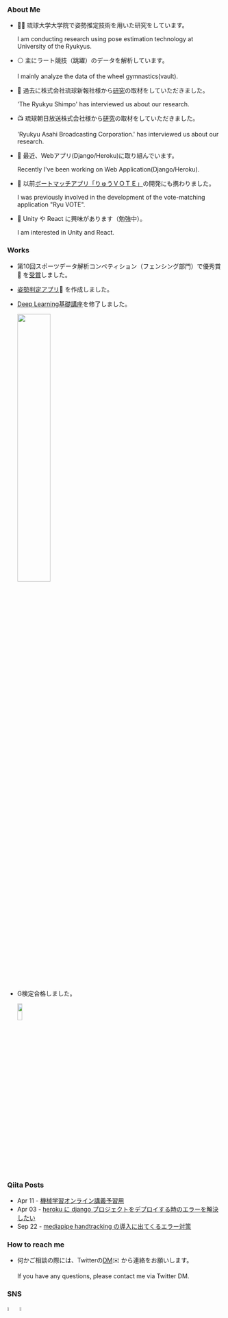 <!--
**ai-coach-eiji/ai-coach-eiji** is a ✨ _special_ ✨ repository because its `README.md` (this file) appears on your GitHub profile.

Here are some ideas to get you started:

- 🔭 I’m currently working on ...
- 🌱 I’m currently learning ...
- 👯 I’m looking to collaborate on ...
- 🤔 I’m looking for help with ...
- 💬 Ask me about ...
- 📫 How to reach me: ...
- 😄 Pronouns: ...
- ⚡ Fun fact: ...
-->

### About Me

- 🧑‍🎓 琉球大学大学院で姿勢推定技術を用いた研究をしています。

     I am conducting research using pose estimation technology at University of the Ryukyus.


- ⚪ 主にラート競技（跳躍）のデータを解析しています。

     I mainly analyze the data of the wheel gymnastics(vault).
 

- 📰  過去に株式会社琉球新報社様から[研究](https://ryukyushimpo.jp/news/entry-985832.html)の取材をしていただきました。

     'The Ryukyu Shimpo' has interviewed us about our research.

- :tv:  琉球朝日放送株式会社様から[研究](https://www.qab.co.jp/news/20211119144434.html)の取材をしていただきました。

     'Ryukyu Asahi Broadcasting Corporation.' has interviewed us about our research.
 

- 🔆  最近、Webアプリ(Django/Heroku)に取り組んでいます。

     Recently I've been working on Web Application(Django/Heroku).

- 📰  以前[ボートマッチアプリ「りゅうＶＯＴＥ」](https://ryukyushimpo.jp/news/entry-1134167.html)の開発にも携わりました。

     I was previously involved in the development of the vote-matching application "Ryu VOTE".
 

- 🔰 Unity や React に興味があります（勉強中）。

     I am interested in Unity and React.


### Works

- 第10回スポーツデータ解析コンペティション（フェンシング部門）で優秀賞🥇 を[受賞](https://ryukyushimpo.jp/news/entry-1297836.html)しました。
- [姿勢判定アプリ](https://ai-coach-eiji-handstand-v2.herokuapp.com/)🤸 を作成しました。
- [Deep Learning基礎講座](https://deeplearning.jp/lectures/dlb2021/)を修了しました。

  [<img src="https://user-images.githubusercontent.com/81530619/127811236-8e6a0d3d-35bb-4987-9ddd-18299eeade6f.png" width="40%" height="40%">](https://deeplearning.jp/lectures/dlb2021/)
  
- G検定合格しました。

  [<img src="https://user-images.githubusercontent.com/81530619/142587537-e2b12d3d-45f0-4bd7-82c4-1b9c45be9c63.jpg" width="15%" height="10%">](https://www.jdla.org/news/20211119001/)




### Qiita Posts

- Apr 11 - [機械学習オンライン講義予習用](https://qiita.com/soyeiji1220/items/b70fb9d621e04c678fd1)
- Apr 03 - [heroku に django プロジェクトをデプロイする時のエラーを解決したい](https://qiita.com/soyeiji1220/items/651e40a90904e028795d)
- Sep 22 - [mediapipe handtracking の導入に出てくるエラー対策](https://qiita.com/soyeiji1220/items/732d125a35dd26d89036)


### How to reach me

- 何かご相談の際には、Twitterの[DM](https://twitter.com/messages/compose?recipient_id=3926021412)✉️ から連絡をお願いします。

  If you have any questions, please contact me via Twitter DM. 


### SNS
[<img src="https://user-images.githubusercontent.com/81530619/113411481-d468bc80-93f0-11eb-8157-c5b954ac473c.png" alt="alt text" width="5%" height="5%">](https://twitter.com/1220castillo) [<img src="https://user-images.githubusercontent.com/81530619/113412155-83f25e80-93f2-11eb-8542-73e41efef46b.png" alt="alt text" width="5%" height="5%">](https://qiita.com/soyeiji1220)
